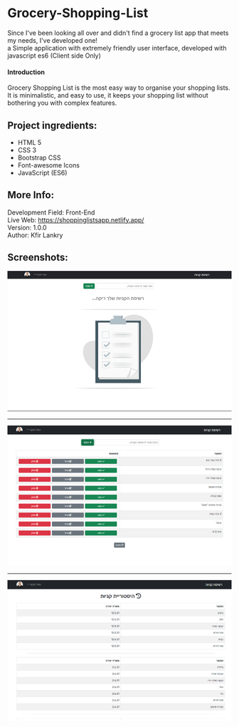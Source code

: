 # Grocery-Shopping-List

Since I've been looking all over and didn't find a grocery list app that meets my needs, I've developed one!  
a Simple application with extremely friendly user interface, developed with javascript es6 (Client side Only)

#### Introduction
Grocery Shopping List is the most easy way to organise your shopping lists. It is minimalistic, and easy to use, it keeps your shopping list without bothering you with complex features.

## Project ingredients:
* HTML 5  
* CSS 3  
* Bootstrap CSS  
* Font-awesome Icons  
* JavaScript (ES6)  

## More Info:
Development Field: Front-End  
Live Web: https://shoppinglistsapp.netlify.app/  
Version: 1.0.0  
Author: Kfir Lankry

## Screenshots:
![alt text](https://github.com/KfirLankry/Grocery-Shopping-List/blob/main/imgs/screenshot_1.jpg?raw=true) 
***
![alt text](https://github.com/KfirLankry/Grocery-Shopping-List/blob/main/imgs/screenshot_2.jpg?raw=true)  
***
![alt text](https://github.com/KfirLankry/Grocery-Shopping-List/blob/main/imgs/screenshot_3.jpg?raw=true)
